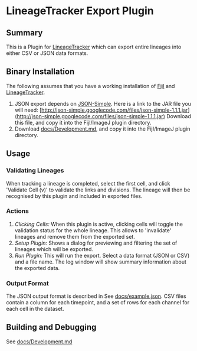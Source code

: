 LineageTracker Export Plugin
============================

Summary
-------

This is a Plugin for [LineageTracker](http://www2.warwick.ac.uk/fac/sci/systemsbiology/staff/bretschneider/lineagetracker) which can export entire lineages into either CSV or JSON data formats.

Binary Installation
-------------------

The following assumes that you have a working installation of [FijI](http://fiji.sc/) and [LineageTracker](http://www2.warwick.ac.uk/fac/sci/systemsbiology/staff/bretschneider/lineagetracker).

1. JSON export depends on [JSON-Simple](https://code.google.com/p/json-simple/). Here is 
   a link to the JAR file you will need: [http://json-simple.googlecode.com/files/json-simple-1.1.1.jar](http://json-simple.googlecode.com/files/json-simple-1.1.1.jar)
   Download this file, and copy it into the FijI/ImageJ plugin directory.
2. Download [docs/Development.md](binaries/LineageTracker_JSONExport.jar), and copy it into the FijI/ImageJ plugin directory.

Usage
-----

### Validating Lineages

When tracking a lineage is completed, select the first cell, and click 'Validate Cell (v)' to validate the links and divisions. The lineage will then be recognised by this plugin and included in exported files.

### Actions

1. _Clicking Cells:_ When this plugin is active, clicking cells will toggle the validation status for the whole lineage. This allows to 'invalidate' lineages and remove them from the exported set. 
2. _Setup Plugin:_ Shows a dialog for previewing and filtering the set of lineages which will be exported.
3. _Run Plugin:_ This will run the export. Select a data format (JSON or CSV) and a file name. The log window will show summary information about the exported data.

### Output Format

The JSON output format is described in See [docs/example.json](docs/example.json). CSV files contain a column for each timepoint, and a set of rows for each channel for each cell in the dataset.

Building and Debugging
----------------------

See [docs/Development.md](docs/Development.md)